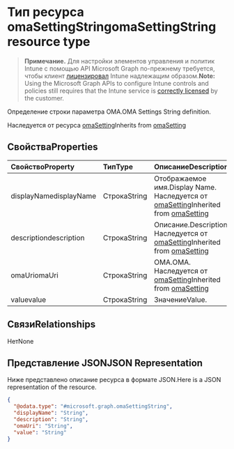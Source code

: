 # <a name="omasettingstring-resource-type"></a><span data-ttu-id="d98a2-101">Тип ресурса omaSettingString</span><span class="sxs-lookup"><span data-stu-id="d98a2-101">omaSettingString resource type</span></span>

> <span data-ttu-id="d98a2-102">**Примечание.** Для настройки элементов управления и политик Intune с помощью API Microsoft Graph по-прежнему требуется, чтобы клиент [лицензировал](https://go.microsoft.com/fwlink/?linkid=839381) Intune надлежащим образом.</span><span class="sxs-lookup"><span data-stu-id="d98a2-102">**Note:** Using the Microsoft Graph APIs to configure Intune controls and policies still requires that the Intune service is [correctly licensed](https://go.microsoft.com/fwlink/?linkid=839381) by the customer.</span></span>

<span data-ttu-id="d98a2-103">Определение строки параметра OMA.</span><span class="sxs-lookup"><span data-stu-id="d98a2-103">OMA Settings String definition.</span></span>

<span data-ttu-id="d98a2-104">Наследуется от ресурса [omaSetting](../resources/intune_deviceconfig_omasetting.md)</span><span class="sxs-lookup"><span data-stu-id="d98a2-104">Inherits from [omaSetting](../resources/intune_deviceconfig_omasetting.md)</span></span>

## <a name="properties"></a><span data-ttu-id="d98a2-105">Свойства</span><span class="sxs-lookup"><span data-stu-id="d98a2-105">Properties</span></span>
|<span data-ttu-id="d98a2-106">Свойство</span><span class="sxs-lookup"><span data-stu-id="d98a2-106">Property</span></span>|<span data-ttu-id="d98a2-107">Тип</span><span class="sxs-lookup"><span data-stu-id="d98a2-107">Type</span></span>|<span data-ttu-id="d98a2-108">Описание</span><span class="sxs-lookup"><span data-stu-id="d98a2-108">Description</span></span>|
|:---|:---|:---|
|<span data-ttu-id="d98a2-109">displayName</span><span class="sxs-lookup"><span data-stu-id="d98a2-109">displayName</span></span>|<span data-ttu-id="d98a2-110">Строка</span><span class="sxs-lookup"><span data-stu-id="d98a2-110">String</span></span>|<span data-ttu-id="d98a2-111">Отображаемое имя.</span><span class="sxs-lookup"><span data-stu-id="d98a2-111">Display Name.</span></span> <span data-ttu-id="d98a2-112">Наследуется от [omaSetting](../resources/intune_deviceconfig_omasetting.md)</span><span class="sxs-lookup"><span data-stu-id="d98a2-112">Inherited from [omaSetting](../resources/intune_deviceconfig_omasetting.md)</span></span>|
|<span data-ttu-id="d98a2-113">description</span><span class="sxs-lookup"><span data-stu-id="d98a2-113">description</span></span>|<span data-ttu-id="d98a2-114">Строка</span><span class="sxs-lookup"><span data-stu-id="d98a2-114">String</span></span>|<span data-ttu-id="d98a2-115">Описание.</span><span class="sxs-lookup"><span data-stu-id="d98a2-115">Description.</span></span> <span data-ttu-id="d98a2-116">Наследуется от [omaSetting](../resources/intune_deviceconfig_omasetting.md)</span><span class="sxs-lookup"><span data-stu-id="d98a2-116">Inherited from [omaSetting](../resources/intune_deviceconfig_omasetting.md)</span></span>|
|<span data-ttu-id="d98a2-117">omaUri</span><span class="sxs-lookup"><span data-stu-id="d98a2-117">omaUri</span></span>|<span data-ttu-id="d98a2-118">Строка</span><span class="sxs-lookup"><span data-stu-id="d98a2-118">String</span></span>|<span data-ttu-id="d98a2-119">OMA.</span><span class="sxs-lookup"><span data-stu-id="d98a2-119">OMA.</span></span> <span data-ttu-id="d98a2-120">Наследуется от [omaSetting](../resources/intune_deviceconfig_omasetting.md)</span><span class="sxs-lookup"><span data-stu-id="d98a2-120">Inherited from [omaSetting](../resources/intune_deviceconfig_omasetting.md)</span></span>|
|<span data-ttu-id="d98a2-121">value</span><span class="sxs-lookup"><span data-stu-id="d98a2-121">value</span></span>|<span data-ttu-id="d98a2-122">Строка</span><span class="sxs-lookup"><span data-stu-id="d98a2-122">String</span></span>|<span data-ttu-id="d98a2-123">Значение</span><span class="sxs-lookup"><span data-stu-id="d98a2-123">Value.</span></span>|

## <a name="relationships"></a><span data-ttu-id="d98a2-124">Связи</span><span class="sxs-lookup"><span data-stu-id="d98a2-124">Relationships</span></span>
<span data-ttu-id="d98a2-125">Нет</span><span class="sxs-lookup"><span data-stu-id="d98a2-125">None</span></span>
## <a name="json-representation"></a><span data-ttu-id="d98a2-126">Представление JSON</span><span class="sxs-lookup"><span data-stu-id="d98a2-126">JSON Representation</span></span>
<span data-ttu-id="d98a2-127">Ниже представлено описание ресурса в формате JSON.</span><span class="sxs-lookup"><span data-stu-id="d98a2-127">Here is a JSON representation of the resource.</span></span>
<!--{
  "blockType": "resource",
  "baseType": "microsoft.graph.omaSetting",
  "@odata.type": "microsoft.graph.omaSettingString"
}-->
``` json
{
  "@odata.type": "#microsoft.graph.omaSettingString",
  "displayName": "String",
  "description": "String",
  "omaUri": "String",
  "value": "String"
}
```



